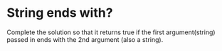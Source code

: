 # String ends with?
Complete the solution so that it returns true if the first argument(string) passed in ends with the 2nd argument (also a string).